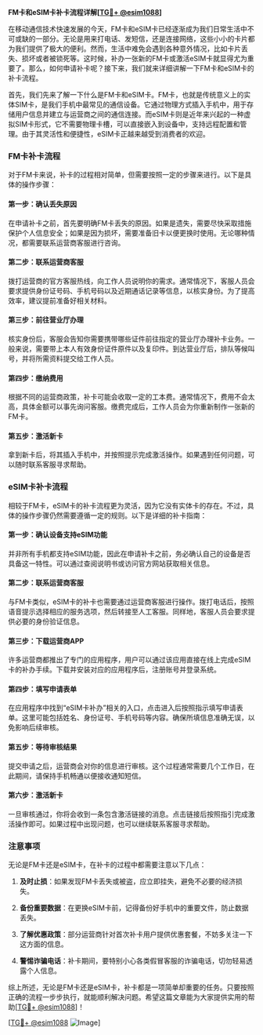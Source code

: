 **FM卡和eSIM卡补卡流程详解[[TG💪+ @esim1088](https://t.me/s/esim1088)]**

在移动通信技术快速发展的今天，FM卡和eSIM卡已经逐渐成为我们日常生活中不可或缺的一部分。无论是用来打电话、发短信，还是连接网络，这些小小的卡片都为我们提供了极大的便利。然而，生活中难免会遇到各种意外情况，比如卡片丢失、损坏或者被锁死等。这时候，补办一张新的FM卡或激活eSIM卡就显得尤为重要了。那么，如何申请补卡呢？接下来，我们就来详细讲解一下FM卡和eSIM卡的补卡流程。

首先，我们先来了解一下什么是FM卡和eSIM卡。FM卡，也就是传统意义上的实体SIM卡，是我们手机中最常见的通信设备。它通过物理方式插入手机中，用于存储用户信息并建立与运营商之间的通信连接。而eSIM卡则是近年来兴起的一种虚拟SIM卡形式，它不需要物理卡槽，可以直接嵌入到设备中，支持远程配置和管理。由于其灵活性和便捷性，eSIM卡正越来越受到消费者的欢迎。

### FM卡补卡流程

对于FM卡来说，补卡的过程相对简单，但需要按照一定的步骤来进行。以下是具体的操作步骤：

#### 第一步：确认丢失原因
在申请补卡之前，首先要明确FM卡丢失的原因。如果是遗失，需要尽快采取措施保护个人信息安全；如果是因为损坏，需要准备旧卡以便更换时使用。无论哪种情况，都需要联系运营商客服进行咨询。

#### 第二步：联系运营商客服
拨打运营商的官方客服热线，向工作人员说明你的需求。通常情况下，客服人员会要求提供身份证号码、手机号码以及近期通话记录等信息，以核实身份。为了提高效率，建议提前准备好相关材料。

#### 第三步：前往营业厅办理
核实身份后，客服会告知你需要携带哪些证件前往指定的营业厅办理补卡业务。一般来说，需要带上本人有效身份证件原件以及复印件。到达营业厅后，排队等候叫号，并将所需资料提交给工作人员。

#### 第四步：缴纳费用
根据不同的运营商政策，补卡可能会收取一定的工本费。通常情况下，费用不会太高，具体金额可以事先询问客服。缴费完成后，工作人员会为你重新制作一张新的FM卡。

#### 第五步：激活新卡
拿到新卡后，将其插入手机中，并按照提示完成激活操作。如果遇到任何问题，可以随时联系客服寻求帮助。

### eSIM卡补卡流程

相较于FM卡，eSIM卡的补卡流程更为灵活，因为它没有实体卡的存在。不过，具体的操作步骤仍然需要遵循一定的规则。以下是详细的补卡指南：

#### 第一步：确认设备支持eSIM功能
并非所有手机都支持eSIM功能，因此在申请补卡之前，务必确认自己的设备是否具备这一特性。可以通过查阅说明书或访问官方网站获取相关信息。

#### 第二步：联系运营商客服
与FM卡类似，eSIM卡的补卡也需要通过运营商客服进行操作。拨打电话后，按照语音提示选择相应的服务选项，然后转接至人工客服。同样地，客服人员会要求提供必要的身份验证信息。

#### 第三步：下载运营商APP
许多运营商都推出了专门的应用程序，用户可以通过该应用直接在线上完成eSIM卡的补办手续。下载并安装对应的应用程序后，注册账号并登录系统。

#### 第四步：填写申请表单
在应用程序中找到“eSIM卡补办”相关的入口，点击进入后按照指示填写申请表单。这里可能包括姓名、身份证号、手机号码等内容。确保所填信息准确无误，以免影响后续审核。

#### 第五步：等待审核结果
提交申请之后，运营商会对你的信息进行审核。这个过程通常需要几个工作日，在此期间，请保持手机畅通以便接收通知短信。

#### 第六步：激活新卡
一旦审核通过，你将会收到一条包含激活链接的消息。点击链接后按照指引完成激活操作即可。如果过程中出现问题，也可以继续联系客服寻求帮助。

### 注意事项

无论是FM卡还是eSIM卡，在补卡的过程中都需要注意以下几点：

1. **及时止损**：如果发现FM卡丢失或被盗，应立即挂失，避免不必要的经济损失。
   
2. **备份重要数据**：在更换eSIM卡前，记得备份好手机中的重要文件，防止数据丢失。

3. **了解优惠政策**：部分运营商针对首次补卡用户提供优惠套餐，不妨多关注一下这方面的信息。

4. **警惕诈骗电话**：补卡期间，要特别小心各类假冒客服的诈骗电话，切勿轻易透露个人信息。

综上所述，无论是FM卡还是eSIM卡，补卡都是一项简单却重要的任务。只要按照正确的流程一步步执行，就能顺利解决问题。希望这篇文章能为大家提供实用的帮助[[TG💪+ @esim1088](https://t.me/s/esim1088)]！

[[TG💪+ @esim1088](https://t.me/s/esim1088) ![Image](https://i.postimg.cc/4NQfJmqS/Snipaste-2025-05-13-00-14-12.png)]